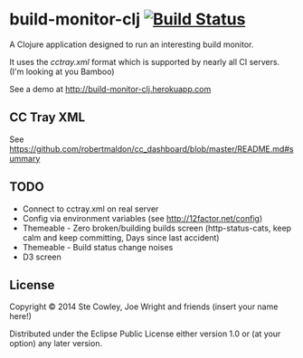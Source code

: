# build-monitor-clj [![Build Status](https://travis-ci.org/cowley05/build-monitor-clj.svg?branch=master)](https://travis-ci.org/cowley05/build-monitor-clj)

A Clojure application designed to run an interesting build monitor.

It uses the *cctray.xml* format which is supported by nearly all CI servers. (I'm looking at you Bamboo)

See a demo at http://build-monitor-clj.herokuapp.com

## CC Tray XML

See https://github.com/robertmaldon/cc_dashboard/blob/master/README.md#summary

## TODO

* Connect to cctray.xml on real server
* Config via environment variables (see http://12factor.net/config)
* Themeable - Zero broken/building builds screen (http-status-cats, keep calm and keep committing, Days since last accident)
* Themeable - Build status change noises
* D3 screen

## License

Copyright © 2014 Ste Cowley, Joe Wright and friends (insert your name here!)

Distributed under the Eclipse Public License either version 1.0 or (at
your option) any later version.
